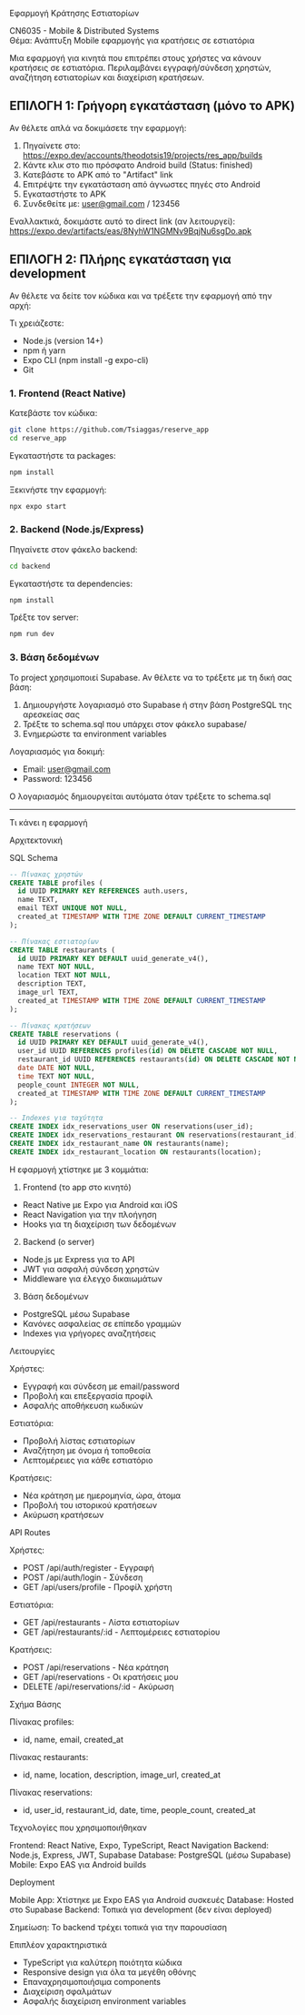 Εφαρμογή Κράτησης Εστιατορίων

CN6035 - Mobile & Distributed Systems  
Θέμα: Ανάπτυξη Mobile εφαρμογής για κρατήσεις σε εστιατόρια

Μια εφαρμογή για κινητά που επιτρέπει στους χρήστες να κάνουν κρατήσεις σε εστιατόρια. Περιλαμβάνει εγγραφή/σύνδεση χρηστών, αναζήτηση εστιατορίων και διαχείριση κρατήσεων.

## ΕΠΙΛΟΓΗ 1: Γρήγορη εγκατάσταση (μόνο το APK)

Αν θέλετε απλά να δοκιμάσετε την εφαρμογή:

1. Πηγαίνετε στο: https://expo.dev/accounts/theodotsis19/projects/res_app/builds
2. Κάντε κλικ στο πιο πρόσφατο Android build (Status: finished)
3. Κατεβάστε το APK από το "Artifact" link
4. Επιτρέψτε την εγκατάσταση από άγνωστες πηγές στο Android
5. Εγκαταστήστε το APK
6. Συνδεθείτε με: user@gmail.com / 123456

Εναλλακτικά, δοκιμάστε αυτό το direct link (αν λειτουργεί): https://expo.dev/artifacts/eas/8NyhW1NGMNv9BqjNu6sgDo.apk

## ΕΠΙΛΟΓΗ 2: Πλήρης εγκατάσταση για development

Αν θέλετε να δείτε τον κώδικα και να τρέξετε την εφαρμογή από την αρχή:

Τι χρειάζεστε:
- Node.js (version 14+)
- npm ή yarn  
- Expo CLI (npm install -g expo-cli)
- Git

### 1. Frontend (React Native)

Κατεβάστε τον κώδικα:
```bash
git clone https://github.com/Tsiaggas/reserve_app
cd reserve_app
```

Εγκαταστήστε τα packages:
```bash
npm install
```

Ξεκινήστε την εφαρμογή:
```bash
npx expo start
```

### 2. Backend (Node.js/Express)

Πηγαίνετε στον φάκελο backend:
```bash
cd backend
```

Εγκαταστήστε τα dependencies:
```bash
npm install
```

Τρέξτε τον server:
```bash
npm run dev
```

### 3. Βάση δεδομένων

Το project χρησιμοποιεί Supabase. Αν θέλετε να το τρέξετε με τη δική σας βάση:
1. Δημιουργήστε λογαριασμό στο Supabase ή στην βάση PostgreSQL της αρεσκείας σας
2. Τρέξτε το schema.sql που υπάρχει στον φάκελο supabase/
3. Ενημερώστε τα environment variables

Λογαριασμός για δοκιμή:
- Email: user@gmail.com
- Password: 123456

Ο λογαριασμός δημιουργείται αυτόματα όταν τρέξετε το schema.sql

---

Τι κάνει η εφαρμογή

Αρχιτεκτονική

SQL Schema

```sql
-- Πίνακας χρηστών
CREATE TABLE profiles (
  id UUID PRIMARY KEY REFERENCES auth.users,
  name TEXT,
  email TEXT UNIQUE NOT NULL,
  created_at TIMESTAMP WITH TIME ZONE DEFAULT CURRENT_TIMESTAMP
);

-- Πίνακας εστιατορίων
CREATE TABLE restaurants (
  id UUID PRIMARY KEY DEFAULT uuid_generate_v4(),
  name TEXT NOT NULL,
  location TEXT NOT NULL,
  description TEXT,
  image_url TEXT,
  created_at TIMESTAMP WITH TIME ZONE DEFAULT CURRENT_TIMESTAMP
);

-- Πίνακας κρατήσεων
CREATE TABLE reservations (
  id UUID PRIMARY KEY DEFAULT uuid_generate_v4(),
  user_id UUID REFERENCES profiles(id) ON DELETE CASCADE NOT NULL,
  restaurant_id UUID REFERENCES restaurants(id) ON DELETE CASCADE NOT NULL,
  date DATE NOT NULL,
  time TEXT NOT NULL,
  people_count INTEGER NOT NULL,
  created_at TIMESTAMP WITH TIME ZONE DEFAULT CURRENT_TIMESTAMP
);

-- Indexes για ταχύτητα
CREATE INDEX idx_reservations_user ON reservations(user_id);
CREATE INDEX idx_reservations_restaurant ON reservations(restaurant_id);
CREATE INDEX idx_restaurant_name ON restaurants(name);
CREATE INDEX idx_restaurant_location ON restaurants(location);
```


Η εφαρμογή χτίστηκε με 3 κομμάτια:

1. Frontend (το app στο κινητό)
- React Native με Expo για Android και iOS
- React Navigation για την πλοήγηση
- Hooks για τη διαχείριση των δεδομένων

2. Backend (ο server)  
- Node.js με Express για το API
- JWT για ασφαλή σύνδεση χρηστών
- Middleware για έλεγχο δικαιωμάτων

3. Βάση δεδομένων
- PostgreSQL μέσω Supabase
- Κανόνες ασφαλείας σε επίπεδο γραμμών
- Indexes για γρήγορες αναζητήσεις

Λειτουργίες

Χρήστες:
- Εγγραφή και σύνδεση με email/password
- Προβολή και επεξεργασία προφίλ
- Ασφαλής αποθήκευση κωδικών

Εστιατόρια:
- Προβολή λίστας εστιατορίων
- Αναζήτηση με όνομα ή τοποθεσία
- Λεπτομέρειες για κάθε εστιατόριο

Κρατήσεις:
- Νέα κράτηση με ημερομηνία, ώρα, άτομα
- Προβολή του ιστορικού κρατήσεων
- Ακύρωση κρατήσεων

API Routes

Χρήστες:
- POST /api/auth/register - Εγγραφή
- POST /api/auth/login - Σύνδεση  
- GET /api/users/profile - Προφίλ χρήστη

Εστιατόρια:
- GET /api/restaurants - Λίστα εστιατορίων
- GET /api/restaurants/:id - Λεπτομέρειες εστιατορίου

Κρατήσεις:
- POST /api/reservations - Νέα κράτηση
- GET /api/reservations - Οι κρατήσεις μου
- DELETE /api/reservations/:id - Ακύρωση

Σχήμα Βάσης

Πίνακας profiles:
- id, name, email, created_at

Πίνακας restaurants:  
- id, name, location, description, image_url, created_at

Πίνακας reservations:
- id, user_id, restaurant_id, date, time, people_count, created_at

Τεχνολογίες που χρησιμοποιήθηκαν

Frontend: React Native, Expo, TypeScript, React Navigation
Backend: Node.js, Express, JWT, Supabase
Database: PostgreSQL (μέσω Supabase)
Mobile: Expo EAS για Android builds

Deployment

Mobile App: Χτίστηκε με Expo EAS για Android συσκευές
Database: Hosted στο Supabase
Backend: Τοπικά για development (δεν είναι deployed)

Σημείωση: Το backend τρέχει τοπικά για την παρουσίαση

Επιπλέον χαρακτηριστικά

- TypeScript για καλύτερη ποιότητα κώδικα
- Responsive design για όλα τα μεγέθη οθόνης  
- Επαναχρησιμοποιήσιμα components
- Διαχείριση σφαλμάτων
- Ασφαλής διαχείριση environment variables
